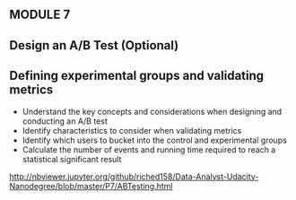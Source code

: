 

## MODULE 7
## Design an A/B Test (Optional)
## Defining experimental groups and validating metrics

* Understand the key concepts and considerations when designing and conducting an A/B test
* Identify characteristics to consider when validating metrics
* Identify which users to bucket into the control and experimental groups
* Calculate the number of events and running time required to reach a statistical significant result


http://nbviewer.jupyter.org/github/riched158/Data-Analyst-Udacity-Nanodegree/blob/master/P7/ABTesting.html
